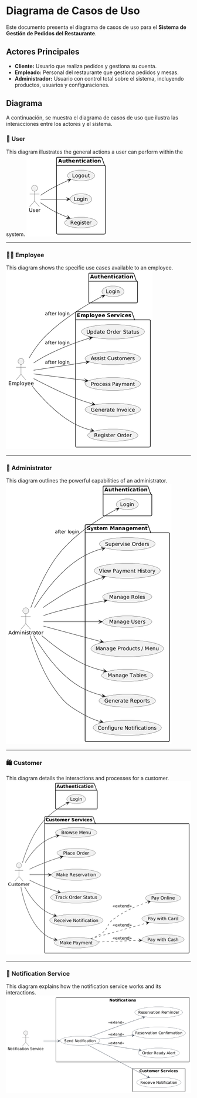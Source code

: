 # Diagrama de Casos de Uso

Este documento presenta el diagrama de casos de uso para el **Sistema de Gestión de Pedidos del Restaurante**.

## Actores Principales

- **Cliente:** Usuario que realiza pedidos y gestiona su cuenta.
- **Empleado:** Personal del restaurante que gestiona pedidos y mesas.
- **Administrador:** Usuario con control total sobre el sistema, incluyendo productos, usuarios y configuraciones.

## Diagrama

A continuación, se muestra el diagrama de casos de uso que ilustra las interacciones entre los actores y el sistema.

### 👤 User
This diagram illustrates the general actions a user can perform within the system.
![User Use Case](./user.png)

---

### 👨‍💼 Employee
This diagram shows the specific use cases available to an employee.
![Employee Use Case](./employee.png)

---

### 👑 Administrator
This diagram outlines the powerful capabilities of an administrator.
![Administrator Use Case](./administrador.png)

---

### 🛍️ Customer
This diagram details the interactions and processes for a customer.
![Customer Use Case](./customer.png)

---

### 🔔 Notification Service
This diagram explains how the notification service works and its interactions.
![Notification Service Use Case](./notification%20service.png)
